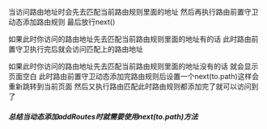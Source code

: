 当访问路由地址时会先去匹配当前路由规则里面的地址 然后再执行路由前置守卫动态添加路由规则 最后放行next()

如果此时你访问的路由地址先去匹配当前路由规则里面的地址有的话  此时路由前置守卫执行完后就会访问匹配上的路由地址

如果此时你访问的路由地址先去匹配当前路由规则里面的地址没有的话 就会显示页面空白 此时路由前置守卫动态添加完路由规则后设置一个next(to.path)这样会重新跳转到当前页面 然后又执行路由匹配此时路由规则都添加完了就可以访问到了



##### 总结当动态添加addRoutes时就需要使用next(to.path)方法